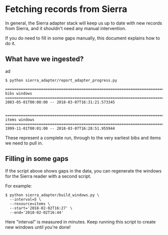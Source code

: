 # Fetching records from Sierra

In general, the Sierra adapter stack will keep us up to date with new records from Sierra, and it shouldn't need any manual intervention.

If you do need to fill in some gaps manually, this document explains how to do it.

## What have we ingested?

ad
```text
$ python sierra_adapter/report_adapter_progress.py

===============================================================================
bibs windows
===============================================================================
2003-05-01T00:00:00 -- 2018-03-07T16:31:21.573345


===============================================================================
items windows
===============================================================================
1999-11-01T00:01:00 -- 2018-03-07T16:28:51.955944
```

These represent a complete run, through to the very earliest bibs and items we need to pull in.

## Filling in some gaps

If the script above shows gaps in the data, you can regenerate the windows for the Sierra reader with a second script.

For example:

```text
$ python sierra_adapter/build_windows.py \
  --interval=5 \
  --resource=items \
  --start='2018-02-02T16:27' \
  --end='2018-02-02T16:44'
```

Here "interval" is measured in minutes. Keep running this script to create new windows until you're done!

